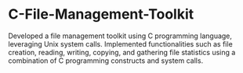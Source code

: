 # C-File-Management-Toolkit
Developed a file management toolkit using C programming language, leveraging Unix system calls. Implemented functionalities such as file creation, reading, writing, copying, and gathering file statistics using a combination of C programming constructs and system calls.
